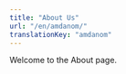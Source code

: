 ```yaml
---
title: "About Us"
url: "/en/amdanom/"
translationKey: "amdanom"
---
```


Welcome to the About page.
